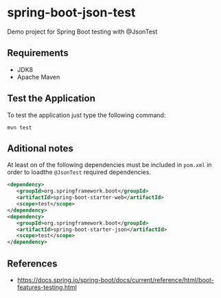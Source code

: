 # spring-boot-json-test

Demo project for Spring Boot testing with @JsonTest

## Requirements
* JDK8
* Apache Maven

## Test the Application

To test the application just type the following command:  

```
mvn test
```

## Aditional notes

At least on of the following dependencies must be included in `pom.xml` in order to loadthe `@JsonTest` required dependencies.

```xml
<dependency>
   <groupId>org.springframework.boot</groupId>
   <artifactId>spring-boot-starter-web</artifactId>
   <scope>test</scope>
</dependency>
<dependency>
   <groupId>org.springframework.boot</groupId>
   <artifactId>spring-boot-starter-json</artifactId>
   <scope>test</scope>
</dependency>

```

## References

* https://docs.spring.io/spring-boot/docs/current/reference/html/boot-features-testing.html
